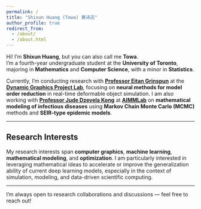 ```yaml
---
permalink: /
title: "Shixun Huang (Towa) 黄诗迅"
author_profile: true
redirect_from: 
  - /about/
  - /about.html
---
```


Hi! I’m **Shixun Huang**, but you can also call me **Towa**.  
I’m a fourth-year undergraduate student at the **University of Toronto**, majoring in **Mathematics** and **Computer Science**, with a minor in **Statistics**.

Currently, I’m conducting research with <span style="color:#1f78b4; font-weight:bold;">[Professor Eitan Grinspun](https://www.dgp.toronto.edu/~eitan/)</span> at the <span style="color:#33a02c; font-weight:bold;">[Dynamic Graphics Project Lab](https://www.dgp.toronto.edu/)</span>, focusing on **neural methods for model order reduction** in real-time deformable object simulation. I am also working with <span style="color:#e31a1c; font-weight:bold;">[Professor Jude Dzevela Kong](https://www.mathematics.utoronto.ca/people/directories/all-faculty/jude-kong)</span> at <span style="color:#ff7f00; font-weight:bold;">[AIMMLab](https://aimmlab.org/)</span> on **mathematical modeling of infectious diseases** using **Markov Chain Monte Carlo (MCMC)** methods and **SEIR-type epidemic models**.

---

## Research Interests
My research interests span **computer graphics**, **machine learning**, **mathematical modeling**, and **optimization**. I am particularly interested in leveraging mathematical ideas to accelerate or improve the generalization ability of current deep learning models, especially in the context of simulation, modeling, and data-driven scientific computing.

---


I’m always open to research collaborations and discussions — feel free to reach out!
